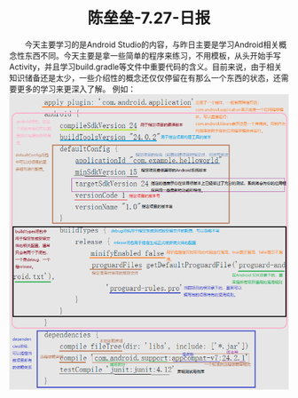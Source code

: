 # <center>陈垒垒-7.27-日报</center>
&emsp;&emsp;今天主要学习的是Android Studio的内容，与昨日主要是学习Android相关概念性东西不同。今天主要是拿一些简单的程序来练习，不用模板，从头开始手写Activity，并且学习build.gradle等文件中重要代码的含义。目前来说，由于相关知识储备还是太少，一些介绍性的概念还仅仅停留在有那么一个东西的状态，还需要更多的学习来更深入了解。
例如：
![](./../图片/内层目录下的build.gradle文件.png)